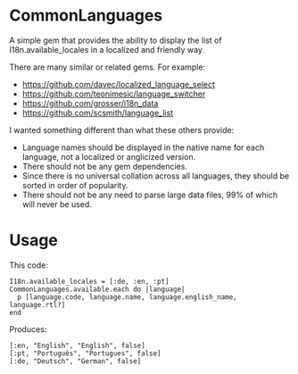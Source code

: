 # CommonLanguages

A simple gem that provides the ability to display the list of
I18n.available_locales in a localized and friendly way.

There are many similar or related gems. For example:

* https://github.com/davec/localized_language_select
* https://github.com/teonimesic/language_switcher
* https://github.com/grosser/i18n_data
* https://github.com/scsmith/language_list

I wanted something different than what these others provide:

* Language names should be displayed in the native name for each language, not
  a localized or anglicized version.
* There should not be any gem dependencies.
* Since there is no universal collation across all languages, they should be
  sorted in order of popularity.
* There should not be any need to parse large data files, 99% of which will
  never be used.

# Usage

This code:

    I18n.available_locales = [:de, :en, :pt]
    CommonLanguages.available.each do |language|
      p [language.code, language.name, language.english_name, language.rtl?]
    end

Produces:

    [:en, "English", "English", false]
    [:pt, "Português", "Portugues", false]
    [:de, "Deutsch", "German", false]